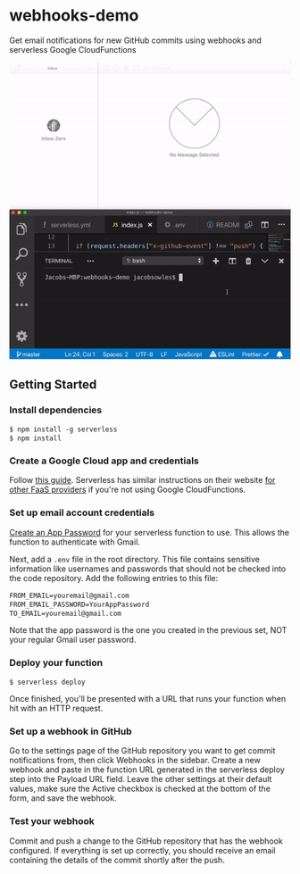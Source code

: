 # webhooks-demo

Get email notifications for new GitHub commits using webhooks and serverless Google CloudFunctions

![Demo](/screenshots/demo.gif "Demo")

## Getting Started

### Install dependencies

```
$ npm install -g serverless
$ npm install
```

### Create a Google Cloud app and credentials

Follow [this guide](https://serverless.com/framework/docs/providers/google/guide/credentials/). Serverless has similar instructions on their website [for other FaaS providers](https://serverless.com/framework/docs/providers/) if you're not using Google CloudFunctions.

### Set up email account credentials

[Create an App Password](https://support.google.com/accounts/answer/185833?hl=en) for your serverless function to use. This allows the function to authenticate with Gmail.

Next, add a `.env` file in the root directory. This file contains sensitive information like usernames and passwords that should not be checked into the code repository. Add the following entries to this file:

```
FROM_EMAIL=youremail@gmail.com
FROM_EMAIL_PASSWORD=YourAppPassword
TO_EMAIL=youremail@gmail.com
```

Note that the app password is the one you created in the previous set, NOT your regular Gmail user password.

### Deploy your function

```
$ serverless deploy
```
Once finished, you'll be presented with a URL that runs your function when hit with an HTTP request.

### Set up a webhook in GitHub

Go to the settings page of the GitHub repository you want to get commit notifications from, then click Webhooks in the sidebar. Create a new webhook and paste in the function URL generated in the serverless deploy step into the Payload URL field. Leave the other settings at their default values, make sure the Active checkbox is checked at the bottom of the form, and save the webhook.

### Test your webhook

Commit and push a change to the GitHub repository that has the webhook configured. If everything is set up correctly, you should receive an email containing the details of the commit shortly after the push.
